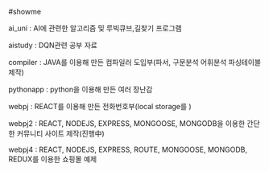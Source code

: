 #showme

ai_uni : AI에 관련한 알고리즘 및 루빅큐브,길찾기 프로그램

aistudy : DQN관련 공부 자료

compiler : JAVA를 이용해 만든 컴파일러 도입부(파서, 구문분석 어휘분석 파싱테이블 제작)

pythonapp : python을 이용해 만든 여러 장난감

webpj : REACT를 이용해 만든 전화번호부(local storage를 )

webpj2 : REACT, NODEJS, EXPRESS, MONGOOSE, MONGODB을 이용한 간단한 커뮤니티 사이트 제작(진행中)

webpj4 : REACT, NODEJS, EXPRESS, ROUTE, MONGOOSE, MONGODB, REDUX를 이용한 쇼핑몰 예제
